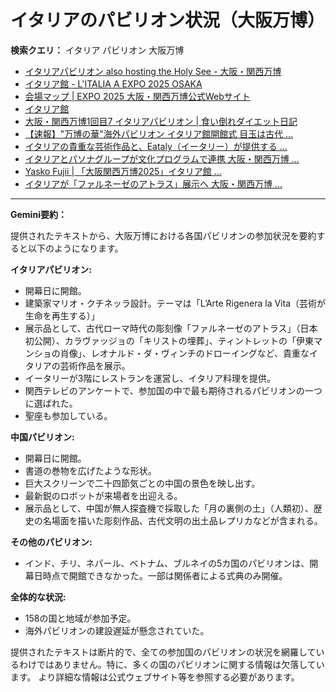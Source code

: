 # イタリアのパビリオン状況（大阪万博）

**検索クエリ：** イタリア パビリオン 大阪万博

- [イタリアパビリオン also hosting the Holy See - 大阪・関西万博](https://www.expo2025.or.jp/official-participant/italy/)
- [イタリア館 - L'ITALIA A EXPO 2025 OSAKA](https://www.italyexpo2025osaka.it/ja/itariaguan)
- [会場マップ | EXPO 2025 大阪・関西万博公式Webサイト](https://www.expo2025.or.jp/expo-map-index/map/)
- [イタリア館](https://www.italyexpo2025osaka.it/ja)
- [大阪・関西万博1回目7 イタリアパビリオン | 食い倒れダイエット日記](https://ameblo.jp/bomuu/entry-12893893180.html)
- [【速報】"万博の華"海外パビリオン イタリア館開館式 目玉は古代 ...](https://news.yahoo.co.jp/articles/28aa6c363940c070f628f815cc90f285375615fd)
- [イタリアの貴重な芸術作品と、Eataly（イータリー）が提供する ...](https://prtimes.jp/main/html/rd/p/000000025.000102173.html)
- [イタリアとパソナグループが文化プログラムで連携 大阪・関西万博 ...](https://www.pasonagroup.co.jp/news/index112.html?itemid=5318&dispmid=798)
- [Yasko Fujii | 「大阪関西万博2025」イタリア館 ...](https://www.instagram.com/p/DFHEPRihcB2/)
- [イタリアが「ファルネーゼのアトラス」展示へ 大阪・関西万博 ...](https://www3.nhk.or.jp/kansai-news/20240829/2000087170.html)


---

**Gemini要約：**

提供されたテキストから、大阪万博における各国パビリオンの参加状況を要約すると以下のようになります。

**イタリアパビリオン:**

* 開幕日に開館。
* 建築家マリオ・クチネッラ設計。テーマは「L’Arte Rigenera la Vita（芸術が生命を再生する）」
* 展示品として、古代ローマ時代の彫刻像「ファルネーゼのアトラス」（日本初公開）、カラヴァッジョの「キリストの埋葬」、ティントレットの「伊東マンショの肖像」、レオナルド・ダ・ヴィンチのドローイングなど、貴重なイタリアの芸術作品を展示。
* イータリーが3階にレストランを運営し、イタリア料理を提供。
* 関西テレビのアンケートで、参加国の中で最も期待されるパビリオンの一つに選ばれた。
* 聖座も参加している。


**中国パビリオン:**

* 開幕日に開館。
* 書道の巻物を広げたような形状。
* 巨大スクリーンで二十四節気ごとの中国の景色を映し出す。
* 最新鋭のロボットが来場者を出迎える。
* 展示品として、中国が無人探査機で採取した「月の裏側の土」（人類初）、歴史の名場面を描いた彫刻作品、古代文明の出土品レプリカなどが含まれる。


**その他のパビリオン:**

* インド、チリ、ネパール、ベトナム、ブルネイの5カ国のパビリオンは、開幕日時点で開館できなかった。一部は関係者による式典のみ開催。


**全体的な状況:**

* 158の国と地域が参加予定。
* 海外パビリオンの建設遅延が懸念されていた。


提供されたテキストは断片的で、全ての参加国のパビリオンの状況を網羅しているわけではありません。特に、多くの国のパビリオンに関する情報は欠落しています。  より詳細な情報は公式ウェブサイト等を参照する必要があります。

